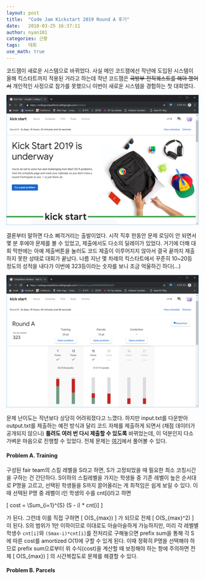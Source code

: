 ```yaml
---
layout: post
title:  "Code Jam Kickstart 2019 Round A 후기"
date:   2010-03-25 16:37:11
author: nyan101
categories: 근황
tags:	대회
use_math: true
---
```



코드잼이 새로운 시스템으로 바뀌었다. 사실 메인 코드잼에선 작년에 도입된 시스템이 올해 킥스타트까지 적용된 거라고 하는데 작년 코드잼은 ~~국방부 전직퀘스트를 해야 했어서~~ 개인적인 사정으로 참가를 못했으니 이번이 새로운 시스템을 경험하는 첫 대회였다.

<img src="/assets/images/2019/03/kickstart-main.png" width="800px">

결론부터 말하면 다소 삐걱거리는 출발이었다. 시작 직후 한동안 문제 로딩이 안 되면서 몇 분 후에야 문제를 볼 수 있었고, 제출에서도 다소의 딜레이가 있었다. 거기에 더해 대회 막판에는 아예 제출버튼을 눌러도 코드 제출이 이루어지지 않아서 결국 끝까지 제출하지 못한 상태로 대회가 끝났다. 나름 지난 몇 차례의 킥스타트에서 꾸준히 10~20등 정도의 성적을 내다가 이번에 323등이라는 숫자를 보니 조금 억울하긴 하다(...)

<img src="/assets/images/2019/03/kickstart-A-dashboard.png" width="800px">

문제 난이도는 작년보다 상당히 어려워졌다고 느꼈다. 하지만 input.txt를 다운받아 output.txt를 제출하는 예전 방식과 달리 코드 자체를 제출하게 되면서 (채점 데이터가 공개되지 않으니) **틀려도 여러 번 다시 제출할 수 있도록** 바뀌었는데, 이 덕분인지 다소 가벼운 마음으로 진행할 수 있었다. 전체 문제는 [여기](https://codingcompetitions.withgoogle.com/kickstart/round/0000000000050e01)에서 풀어볼 수 있다.



#### Problem A. Training

구성된 fair team의 스킬 레벨을 S라고 하면, S가 고정되었을 때 필요한 최소 코칭시간을 구하는 건 간단하다. S이하의 스킬레벨을 가지는 학생들 중 기존 레벨이 높은 순서대로 P명을 고르고, 선택된 학생들을 S까지 끌어올리는 게 최적임은 쉽게 보일 수 있다. 이때 선택된 P명 중 레벨이 i인 학생의 수를 cnt[i]라고 하면

\[  cost = \\Sum\_{i=1}^{S} (S - i) \* cnt[i] \]

가 된다. 그런데 이를 직접 구하면 \[ O(S\_{max}) \] 가 되므로 전체 \[ O(S\_{max}^2) \] 이 된다. S의 범위가 1만 이하이므로 이대로도 아슬아슬하게 가능하지만, 미리 각 레벨별 학생수 `cnt[i]`와 `(Smax-i)*cnt[i]`를 전처리로 구해놓으면 prefix sum을 통해 각 S에 따른 cost를 amortized O(1)에 구할 수 있게 된다. 이때 정확히 P명을 선택해야 하므로 prefix sum으로부터 위 수식(cost)을 계산할 때 보정해야 하는 항에 주의하면 전체  \[ O(S\_{max}) \] 의 시간복잡도로 문제를 해결할 수 있다.


#### Problem B. Parcels 

 
